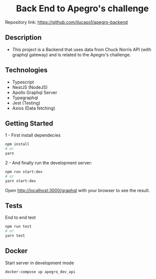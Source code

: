 <h1 align="center" >Back End to Apegro's challenge</h1>

Repository link: https://github.com/jlucaso1/apegro-backend

## Description

- This project is a Backend that uses data from Chuck Norris API (with graphql gateway) and is related to the Apegro's challenge.

## Technologies

- Typescript
- NestJS (NodeJS)
- Apollo Graphql Server
- Typegraphql
- Jest (Testing)
- Axios (Data fetching)


## Getting Started

1 - First install dependecies

```bash
npm install
# or
yarn
```
2 - And finally run the development server:

```bash
npm run start:dev
# or
yarn start:dev
```

Open [http://localhost:3000/graphql](http://localhost:3000/graphql) with your browser to see the result.

## Tests

End to end test

```bash
npm run test
# or
yarn test
```

## Docker

Start server in development mode

```bash
docker-compose up apegro_dev_api
```
